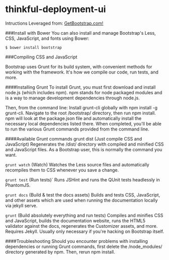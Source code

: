 # thinkful-deployment-ui

Intructions Leveraged from: [GetBootstrap.com!](http://getbootstrap.com/getting-started/)

###Install with Bower
You can also install and manage Bootstrap's Less, CSS, JavaScript, and fonts using Bower:

```
$ bower install bootstrap
```


###Compiling CSS and JavaScript

Bootstrap uses Grunt for its build system, with convenient methods for working with the framework. It's how we compile our code, run tests, and more.

####Installing Grunt
To install Grunt, you must first download and install node.js (which includes npm). npm stands for node packaged modules and is a way to manage development dependencies through node.js.

Then, from the command line:
Install grunt-cli globally with npm install -g grunt-cli.
Navigate to the root /bootstrap/ directory, then run npm install. npm will look at the package.json file and automatically install the necessary local dependencies listed there.
When completed, you'll be able to run the various Grunt commands provided from the command line.

####Available Grunt commands
grunt dist (Just compile CSS and JavaScript)
Regenerates the /dist/ directory with compiled and minified CSS and JavaScript files. As a Bootstrap user, this is normally the command you want.

`grunt watch` (Watch)
Watches the Less source files and automatically recompiles them to CSS whenever you save a change.

`grunt test` (Run tests)`
Runs JSHint and runs the QUnit tests headlessly in PhantomJS.

`grunt docs` (Build & test the docs assets)
Builds and tests CSS, JavaScript, and other assets which are used when running the documentation locally via jekyll serve.

`grunt` (Build absolutely everything and run tests)
Compiles and minifies CSS and JavaScript, builds the documentation website, runs the HTML5 validator against the docs, regenerates the Customizer assets, and more. Requires Jekyll. Usually only necessary if you're hacking on Bootstrap itself.

####Troubleshooting
Should you encounter problems with installing dependencies or running Grunt commands, first delete the /node_modules/ directory generated by npm. Then, rerun npm install.
